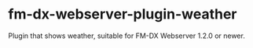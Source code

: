# fm-dx-webserver-plugin-weather
Plugin that shows weather, suitable for FM-DX Webserver 1.2.0 or newer.

